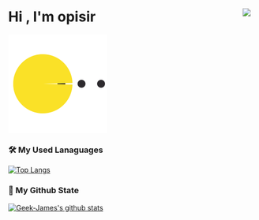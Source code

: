<h1>Hi <img src="https://github.com/TheDudeThatCode/TheDudeThatCode/blob/master/Assets/Hi.gif" width="29px" align="right">, I'm opisir</h1> 

<img align="center" src="https://raw.githubusercontent.com/Aniket965/Aniket965/master/pacman.svg?sanitize=true" width="200" height="200">

### 🛠️ My Used Lanaguages

[![Top Langs](https://github-readme-stats.vercel.app/api/top-langs/?username=opisir&hide=html&layout=compact&show_icons=true&theme=radical)](https://github.com/anuraghazra/github-readme-stats)

### 🌈 My Github State

[![Geek-James's github stats](https://github-readme-stats.vercel.app/api?username=opisir&show_icons=true&theme=radical&count_private=true)](https://github.com/anuraghazra/github-readme-stats)

